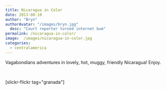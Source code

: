 ```yaml
---
title: Nicaragua in Color
date: 2013-08-10
author: "Bryn"
authorAvatar: "/images/bryn.jpg"
  desc: "Court reporter turned internet bum"
permalink: /nicaragua-in-color/
image:  /images/nicaragua-in-color.jpg
categories:
  - centralamerica
---
```

Vagabondians adventures in lovely, hot, muggy, friendly Nicaragua! Enjoy.

&nbsp;

[slickr-flickr tag="granada"]